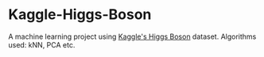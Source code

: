 # Kaggle-Higgs-Boson
A machine learning project using [Kaggle's Higgs Boson](https://www.kaggle.com/c/higgs-boson/data) dataset.
Algorithms used: kNN, PCA etc.

